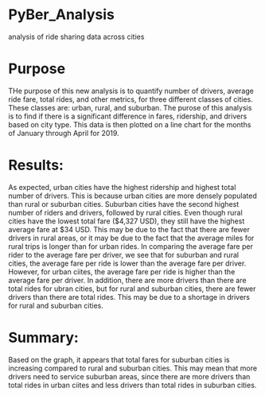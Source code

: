 # PyBer_Analysis
analysis of ride sharing data across cities

# Purpose
THe purpose of this new analysis is to quantify number of drivers, average ride fare, total rides, and other metrics, for three different classes of cities. These classes are: urban, rural, and suburban. The purose of this analysis is to find if there is a significant difference in fares, ridership, and drivers based on city type. This data is then plotted on a line chart for the months of January through April for 2019.

# Results:

As expected, urban cities have the highest ridership and highest total number of drivers. This is because urban cities are more densely populated than rural or suburban cities. Suburban cities have the second highest number of riders and drivers, followed by rural cities. Even though rural cities have the lowest total fare ($4,327 USD), they still have the highest average fare at $34 USD. This may be due to the fact that there are fewer drivers in rural areas, or it may be due to the fact that the average miles for rural trips is longer than for urban rides. In comparing the average fare per rider to the average fare per driver, we see that for suburban and rural cities, the average fare per ride is lower than the average fare per driver. However, for urban ciites, the average fare per ride is higher than the average fare per driver. In addition, there are more drivers than there are total rides for ubran cities, but for rural and suburban cities, there are fewer drivers than there are total rides. This may be due to a shortage in drivers for rural and suburban cities.

# Summary:

Based on the graph, it appears that total fares for suburban cities is increasing compared to rural and suburban cities. This may mean that more drivers need to service suburban areas, since there are more drivers than total rides in urban ciites and less drivers than total rides in suburban cities.
